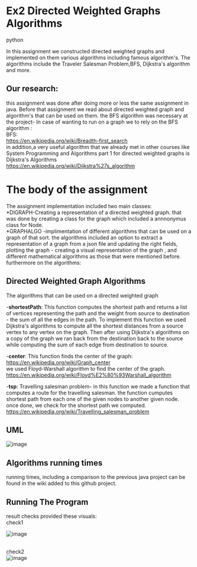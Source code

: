 # Ex2 Directed Weighted Graphs Algorithms
python

In this assignment we constructed directed weighted graphs and implemented on them various algorithms including famous algorithm's. The algorithms include the Traveler Salesman Problem,BFS, Dijkstra's algorithm and more.
## Our research:
this assignment was done after doing more or less the same assignment in java. 
Before that assignment we read about directed weighted graph and algorithm's that can be used on them.
the BFS algorithm was necessary at the project-
In case of wanting to run on a graph we to rely on the BFS algorithm :<br>
BFS:<br>https://en.wikipedia.org/wiki/Breadth-first_search <br>
in addition,a very useful algorithm that we already met in other courses like System Programming and Algorithms part 1 for directed weighted graphs is Dijkstra's Algorithms <br>
https://en.wikipedia.org/wiki/Dijkstra%27s_algorithm <br>

# The body of the assignment
The assignment implementation included two main classes:
<br>*DIGRAPH-Creating a representation of a directed weighted graph. that was done by creating a class for the graph which included a annnonymus class for  Node.
<br>*GRAPHALGO -implimentation of different algorithms that can be used on a graph of that sort. the algorithms included an option to extract a representation of a graph from a json file and updating the right fields, plotting the graph - creating a visual representation of the graph , and different mathematical algorithms as those that were mentioned before. furthermore on the algorithms:
## Directed Weighted Graph Algorithms

 The algorithms that can be used on a directed weighted graph<br>

-**shortestPath**: This function computes the shortest path and returns a list of vertices representing the path and the weight from source to destination - the sum of all the edges in the path.
To implement this function we used Dijkstra's algorithms to compute all the shortest distances from a source vertex to any vertex on the graph.
Then after using Dijkstra's algorithms on a copy of the graph we ran back from the destination back to the source while computing the sum of each edge from destination to source.

-**center**: This function finds the center of the graph: https://en.wikipedia.org/wiki/Graph_center <br>
we used Floyd-Warshall algorithm to find the center of the graph. <br>
https://en.wikipedia.org/wiki/Floyd%E2%80%93Warshall_algorithm <br>

-**tsp**: Travelling salesman problem- in this function we made a function that computes a route for the travelling salesman.
the function cumputes shortest path from each one of the given nodes to another given node. once done, we check for the shortest path we computed. <br>
https://en.wikipedia.org/wiki/Travelling_salesman_problem <br>


## UML
![image](https://user-images.githubusercontent.com/93653029/147587124-d316cfef-7a19-4184-b701-b3e8326a2e7c.png)


## Algorithms running times
running times, including a comparison to the previous java project can be found in the wiki added to this github project.
## Running The Program
result checks provided these visuals:<br>
check1

![image](https://user-images.githubusercontent.com/93653029/147585208-85c6ea43-5396-4ae1-b4f6-effcc5017b31.png)


<br>check2<br>
![image](https://user-images.githubusercontent.com/93653029/147585281-27a52a17-b997-4e09-adee-5a0bcf9376a3.png)

